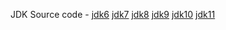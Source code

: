 JDK Source code - [jdk6](http://hg.openjdk.java.net/jdk6/jdk6/jdk/file/687fd7c7986d/src/share/classes/java) [jdk7](http://hg.openjdk.java.net/jdk7/jdk7/jdk/file/9b8c96f96a0f/src/share/classes/java) [jdk8](http://hg.openjdk.java.net/jdk8/jdk8/jdk/file/687fd7c7986d/src/share/classes/java) [jdk9](http://hg.openjdk.java.net/jdk9/jdk9/jdk/file/65464a307408/src) [jdk10](http://hg.openjdk.java.net/jdk10/jdk10/jdk/file/777356696811/src/java.base) [jdk11](https://github.com/AdoptOpenJDK/openjdk-jdk11/tree/master/src)
